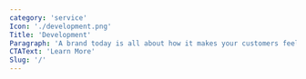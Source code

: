 ```yaml
---
category: 'service'
Icon: './development.png'
Title: 'Development'
Paragraph: 'A brand today is all about how it makes your customers feel.'
CTAText: 'Learn More'
Slug: '/'
---
```

